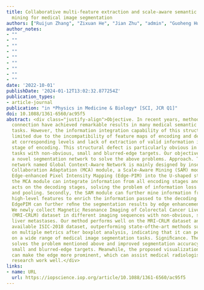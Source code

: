 ```yaml
---
title: Collaborative multi-feature extraction and scale-aware semantic information
  mining for medical image segmentation
authors: ["Ruijun Zhang", "Zixuan He", "Jian Zhu", "admin", "Guoheng Huang", "Chi-Man Pun", "Jianhong Peng", "Junzhong Lin", "Jian Zhou"]
author_notes:
- ""
- ""
- ""
- ""
- ""
- ""
- ""
- ""
- ""
date: '2022-10-01'
publishDate: '2024-01-12T13:02:32.877254Z'
publication_types:
- article-journal
publication: "in *Physics in Medicine & Biology* [SCI, JCR Q1]"
doi: 10.1088/1361-6560/ac95f5
abstract: <div class="justify-align">Objective. In recent years, methods based on U-shaped structure and skip
  connection have achieved remarkable results in many medical semantic segmentation
  tasks. However, the information integration capability of this structure is still
  limited due to the incompatibility of feature maps of encoding and decoding stages
  at corresponding levels and lack of extraction of valid information in the ﬁnal
  stage of encoding. This structural defect is particularly obvious in segmentation
  tasks with non-obvious, small and blurred-edge targets. Our objective is to design
  a novel segmentation network to solve the above problems. Approach. The segmentation
  network named Global Context-Aware Network is mainly designed by inserting a Multi-feature
  Collaboration Adaptation (MCA) module, a Scale-Aware Mining (SAM) module and an
  Edge-enhanced Pixel Intensity Mapping (Edge-PIM) into the U-shaped structure. Firstly,
  the MCA module can integrate information from all encoding stages and then effectively
  acts on the decoding stages, solving the problem of information loss during downsampling
  and pooling. Secondly, the SAM module can further mine information from the encoded
  high-level features to enrich the information passed to the decoding stage. Thirdly,
  EdgePIM can further reﬁne the segmentation results by edge enhancement. Main results.
  We newly collect Magnetic Resonance Imaging of Colorectal Cancer Liver Metastases
  (MRI-CRLM) dataset in different imaging sequences with non-obvious, small and blurred-edge
  liver metastases. Our method performs well on the MRI-CRLM dataset and the publicly
  available ISIC-2018 dataset, outperforming state-ofthe-art methods such as CPFNet
  on multiple metrics after boxplot analysis, indicating that it can perform well
  on a wide range of medical image segmentation tasks. Signiﬁcance. The proposed method
  solves the problem mentioned above and improved segmentation accuracy for non-obvious,
  small and blurred-edge targets. Meanwhile, the proposed visualization method Edge-PIM
  can make the edge more prominent, which can assist medical radiologists in their
  research work well.</div>
links:
- name: URL
  url: https://iopscience.iop.org/article/10.1088/1361-6560/ac95f5
---
```

